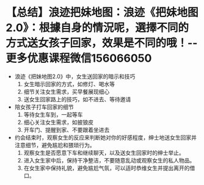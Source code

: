 # 【总结】浪迹把妹地图：浪迹《把妹地图2.0》：根據自身的情況呢，選擇不同的方式送女孩子回家，效果是不同的哦！--更多优惠课程微信156066050

-   浪迹《把妹地图2.0》中，女生送回家的暗示和技巧
    1.  女生暗示回家的方式，如修灯、喝水等
    2.  细节关注女生需求，买早餐展现细心
    3.  送女生回家路上的技巧，如不进去、等待邀请
-   陪女孩子打车回家的细节
    1.  等待女生车到，一起等车
    2.  细心关注女生需求，如披狼皮
    3.  开车门、提醒到家、不要跟着坐进去
-   约会结束时，观察女生的反应来判断她对你的好感程度，绅士地送女生回家并注意细节，避免尴尬和猥琐行为。
    1.  观察女生是否愿意下车和继续聊天，以及送女生回家时的绅士举止。
    2.  进入女生家中后，保持干净整洁，不要随意乱动或观察女生的私人物品。
    3.  在女生家中保持礼貌，避免尴尬气氛，可以适时恭维女生并提出离开的借口。